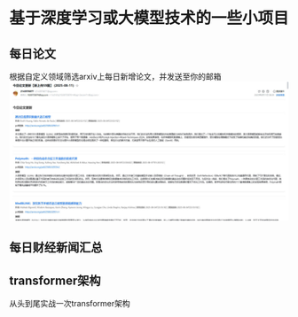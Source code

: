 # 基于深度学习或大模型技术的一些小项目
## 每日论文
根据自定义领域筛选arxiv上每日新增论文，并发送至你的邮箱
![](images\daily_papers\1.jpg)
## 每日财经新闻汇总
## transformer架构
从头到尾实战一次transformer架构